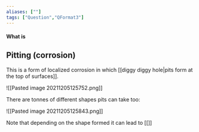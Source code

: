 ```yaml
---
aliases: [""]
tags: ["Question","QFormat3"]
---
```


#### What is
## Pitting (corrosion)
This is a form of localized corrosion in which [[diggy diggy hole|pits form at the top of surfaces]].

![[Pasted image 20211205125752.png]]

There are tonnes of different shapes pits can take too:

![[Pasted image 20211205125843.png]]

Note that depending on the shape formed it can lead to [[]]